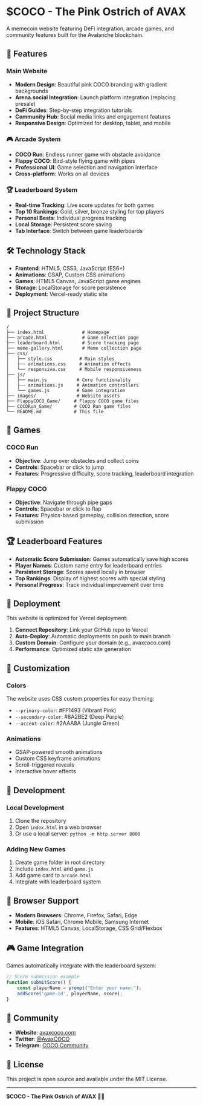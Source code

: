 # $COCO - The Pink Ostrich of AVAX

A memecoin website featuring DeFi integration, arcade games, and community features built for the Avalanche blockchain.

## 🚀 Features

### Main Website
- **Modern Design**: Beautiful pink COCO branding with gradient backgrounds
- **Arena.social Integration**: Launch platform integration (replacing presale)
- **DeFi Guides**: Step-by-step integration tutorials
- **Community Hub**: Social media links and engagement features
- **Responsive Design**: Optimized for desktop, tablet, and mobile

### 🎮 Arcade System
- **COCO Run**: Endless runner game with obstacle avoidance
- **Flappy COCO**: Bird-style flying game with pipes
- **Professional UI**: Game selection and navigation interface
- **Cross-platform**: Works on all devices

### 🏆 Leaderboard System
- **Real-time Tracking**: Live score updates for both games
- **Top 10 Rankings**: Gold, silver, bronze styling for top players
- **Personal Bests**: Individual progress tracking
- **Local Storage**: Persistent score saving
- **Tab Interface**: Switch between game leaderboards

## 🛠️ Technology Stack

- **Frontend**: HTML5, CSS3, JavaScript (ES6+)
- **Animations**: GSAP, Custom CSS animations
- **Games**: HTML5 Canvas, JavaScript game engines
- **Storage**: LocalStorage for score persistence
- **Deployment**: Vercel-ready static site

## 📁 Project Structure

```
/
├── index.html              # Homepage
├── arcade.html             # Game selection page
├── leaderboard.html        # Score tracking page
├── meme-gallery.html       # Meme collection page
├── css/
│   ├── style.css          # Main styles
│   ├── animations.css     # Animation effects
│   └── responsive.css     # Mobile responsiveness
├── js/
│   ├── main.js           # Core functionality
│   ├── animations.js     # Animation controllers
│   └── games.js          # Game integration
├── images/               # Website assets
├── FlappyCOCO_Game/     # Flappy COCO game files
├── COCORun_Game/        # COCO Run game files
└── README.md            # This file
```

## 🎯 Games

### COCO Run
- **Objective**: Jump over obstacles and collect coins
- **Controls**: Spacebar or click to jump
- **Features**: Progressive difficulty, score tracking, leaderboard integration

### Flappy COCO
- **Objective**: Navigate through pipe gaps
- **Controls**: Spacebar or click to flap
- **Features**: Physics-based gameplay, collision detection, score submission

## 🏆 Leaderboard Features

- **Automatic Score Submission**: Games automatically save high scores
- **Player Names**: Custom name entry for leaderboard entries
- **Persistent Storage**: Scores saved locally in browser
- **Top Rankings**: Display of highest scores with special styling
- **Personal Progress**: Track individual improvement over time

## 🚀 Deployment

This website is optimized for Vercel deployment:

1. **Connect Repository**: Link your GitHub repo to Vercel
2. **Auto-Deploy**: Automatic deployments on push to main branch
3. **Custom Domain**: Configure your domain (e.g., avaxcoco.com)
4. **Performance**: Optimized static site generation

## 🎨 Customization

### Colors
The website uses CSS custom properties for easy theming:
- `--primary-color`: #FF1493 (Vibrant Pink)
- `--secondary-color`: #8A2BE2 (Deep Purple)
- `--accent-color`: #2AAA8A (Jungle Green)

### Animations
- GSAP-powered smooth animations
- Custom CSS keyframe animations
- Scroll-triggered reveals
- Interactive hover effects

## 🔧 Development

### Local Development
1. Clone the repository
2. Open `index.html` in a web browser
3. Or use a local server: `python -m http.server 8000`

### Adding New Games
1. Create game folder in root directory
2. Include `index.html` and `game.js`
3. Add game card to `arcade.html`
4. Integrate with leaderboard system

## 📱 Browser Support

- **Modern Browsers**: Chrome, Firefox, Safari, Edge
- **Mobile**: iOS Safari, Chrome Mobile, Samsung Internet
- **Features**: HTML5 Canvas, LocalStorage, CSS Grid/Flexbox

## 🎮 Game Integration

Games automatically integrate with the leaderboard system:

```javascript
// Score submission example
function submitScore() {
    const playerName = prompt("Enter your name:");
    addScore('game-id', playerName, score);
}
```

## 🌟 Community

- **Website**: [avaxcoco.com](https://avaxcoco.com)
- **Twitter**: [@AvaxCOCO](https://twitter.com/AvaxCOCO)
- **Telegram**: [COCO Community](https://t.me/avaxcoco)

## 📄 License

This project is open source and available under the MIT License.

---

**$COCO - The Pink Ostrich of AVAX** 🦩🚀
